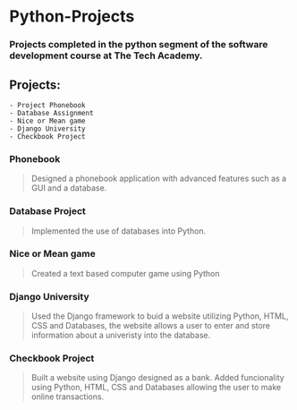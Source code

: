 # Python-Projects

### Projects completed in the python segment of the software development course at The Tech Academy.

## Projects:

	- Project Phonebook
	- Database Assignment
	- Nice or Mean game
	- Django University
	- Checkbook Project

### Phonebook
> Designed a phonebook application with advanced features such as a GUI and a database.

### Database Project
> Implemented the use of databases into Python.

### Nice or Mean game
>  Created a text based computer game using Python

### Django University
> Used the Django framework to buid a website utilizing Python, HTML, CSS and Databases, the website 	allows a user to enter and store information about a univeristy into the database.

### Checkbook Project
> Built a website using Django designed as a bank.  Added funcionality using Python, HTML, CSS and 	Databases allowing the user to make online transactions.